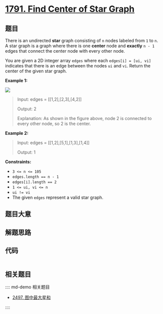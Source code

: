 # [1791. Find Center of Star Graph](https://leetcode.com/problems/find-center-of-star-graph)

## 题目

There is an undirected **star** graph consisting of `n` nodes labeled from `1`
to `n`. A star graph is a graph where there is one **center** node and
**exactly** `n - 1` edges that connect the center node with every other node.

You are given a 2D integer array `edges` where each `edges[i] = [ui, vi]`
indicates that there is an edge between the nodes `ui` and `vi`. Return the
center of the given star graph.



**Example 1:**

![](https://assets.leetcode.com/uploads/2021/02/24/star_graph.png)

> Input: edges = [[1,2],[2,3],[4,2]]
> 
> Output: 2
> 
> Explanation: As shown in the figure above, node 2 is connected to every other node, so 2 is the center.

**Example 2:**

> Input: edges = [[1,2],[5,1],[1,3],[1,4]]
> 
> Output: 1

**Constraints:**

  * `3 <= n <= 105`
  * `edges.length == n - 1`
  * `edges[i].length == 2`
  * `1 <= ui, vi <= n`
  * `ui != vi`
  * The given `edges` represent a valid star graph.


## 题目大意

## 解题思路

## 代码

```javascript

```

## 相关题目

:::: md-demo 相关题目
- [2497. 图中最大星和](https://leetcode.com/problems/maximum-star-sum-of-a-graph)

::::
